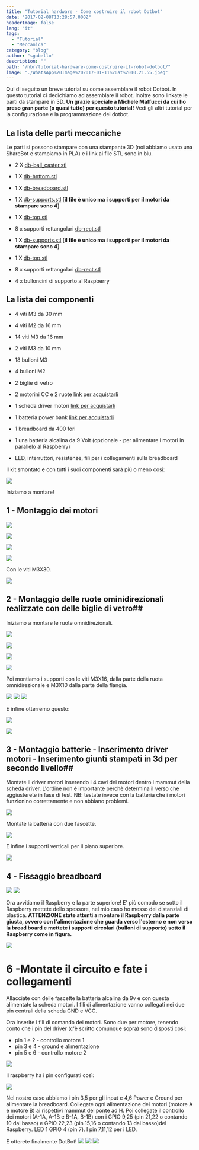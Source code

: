 ```yaml
---
title: "Tutorial hardware - Come costruire il robot Dotbot"
date: "2017-02-08T13:28:57.000Z"
headerImage: false
lang: "it"
tags:
  - "Tutorial"
  - "Meccanica"
category: "blog"
author: "sgabello"
description: ""
path: "/hbr/tutorial-hardware-come-costruire-il-robot-dotbot/"
image: "./WhatsApp%20Image%202017-01-11%20at%2010.21.55.jpeg"
---
```


Qui di seguito un breve tutorial su come assemblare il robot Dotbot. In questo tutorial ci dedichiamo ad assemblare il robot. Inoltre sono linkate le parti da stampare in 3D. **Un grazie speciale a Michele Maffucci da cui ho preso gran parte (o quasi tutto) per questo tutorial!** Vedi gli altri tutorial per la configurazione e la programmazione dei dotbot.

## La lista delle parti meccaniche

Le parti si possono stampare con una stampante 3D (noi abbiamo usato una ShareBot e stampiamo in PLA) e i link ai file STL sono in blu.

- 2 X [db-ball_caster.stl](https://github.com/sgabello1/Dotbot-Kit-e-Tutorial/blob/master/db-ball_caster.stl)

- 1 X [db-bottom.stl](https://github.com/sgabello1/Dotbot-Kit-e-Tutorial/blob/master/db-bottom.stl)
- 1 X [db-breadboard.stl](https://github.com/sgabello1/Dotbot-Kit-e-Tutorial/blob/master/db-breadboard.stl)

- 1 X [db-supports.stl](https://github.com/sgabello1/Dotbot-Kit-e-Tutorial/blob/master/db-supports.stl) [**il file è unico ma i supporti per il motori da stampare sono 4**]

- 1 X [db-top.stl](https://github.com/sgabello1/Dotbot-Kit-e-Tutorial/blob/master/db-top.stl)

- 8 x supporti rettangolari [db-rect.stl](https://github.com/sgabello1/Dotbot-Kit-e-Tutorial/blob/master/v04-db-dist-25-mm.stl)

- 1 X [db-supports.stl](https://github.com/sgabello1/Dotbot-Kit-e-Tutorial/blob/master/db-supports.stl) [**il file è unico ma i supporti per il motori da stampare sono 4**]

- 1 X [db-top.stl](https://github.com/sgabello1/Dotbot-Kit-e-Tutorial/blob/master/db-top.stl)

- 8 x supporti rettangolari [db-rect.stl](https://github.com/sgabello1/Dotbot-Kit-e-Tutorial/blob/master/v04-db-dist-25-mm.stl)

- 4 x bulloncini di supporto al Raspberry

## La lista dei componenti

- 4 viti M3 da 30 mm

- 4 viti M2 da 16 mm

- 14 viti M3 da 16 mm

- 2 viti M3 da 10 mm

- 18 bulloni M3

- 4 bulloni M2

- 2 biglie di vetro

- 2 motorini CC e 2 ruote [link per acquistarli](http://www.volumerate.com/product/3-7-2v-dual-axis-tt-gear-motor-65mm-blue-rubber-wheel-for-smart-car-844443000)

- 1 scheda driver motori [link per acquistarli](http://www.volumerate.com/product/hg7881-two-channel-motor-driver-board-dark-blue-2-5-12v-2-pcs-844407060)

- 1 batteria power bank [link per acquistarli](https://www.amazon.it/RAVPower-Caricabatterie-Tecnologia-Universale-Smartphone/dp/B00YA01MC6/ref=sr_1_22?ie=UTF8&qid=1479834997&sr=8-22&keywords=batteria+esterna)

- 1 breadboard da 400 fori

- 1 una batteria alcalina da 9 Volt (opzionale - per alimentare i motori in parallelo al Raspberry)

- LED, interruttori, resistenze, fili per i collegamenti sulla breadboard

Il kit smontato e con tutti i suoi componenti sarà più o meno così:

![](./WhatsApp%20Image%202017-01-11%20at%2010.21.55.jpeg)

Iniziamo a montare!

## 1 - Montaggio dei motori

![](./WhatsApp%20Image%202017-01-11%20at%2010.27.45.jpeg)

![](./WhatsApp%20Image%202017-01-11%20at%2010.27.45_2.jpeg)

![](./WhatsApp%20Image%202017-01-11%20at%2010.27.45_1.jpeg)

![](./WhatsApp%20Image%202017-01-11%20at%2010.47.18.jpeg)

Con le viti M3X30.

![](./WhatsApp%20Image%202017-01-11%20at%2010.47.18_1.jpeg)

## 2 - Montaggio delle ruote ominidirezionali realizzate con delle biglie di vetro##

Iniziamo a montare le ruote omnidirezionali.

![](./WhatsApp%20Image%202017-01-11%20at%2011.12.05.jpeg)

![](./WhatsApp%20Image%202017-01-11%20at%2011.12.05_1.jpeg)

![](./WhatsApp%20Image%202017-01-11%20at%2011.12.05.jpeg)

![](./WhatsApp%20Image%202017-01-11%20at%2011.12.05_1.jpeg)

Poi montiamo i supporti con le viti M3X16, dalla parte della ruota omnidirezionale e M3X10 dalla parte della flangia.

![](./WhatsApp%20Image%202017-01-11%20at%2011.12.05_4.jpeg)
![](./WhatsApp%20Image%202017-01-11%20at%2011.12.05_3.jpeg)
![](./WhatsApp%20Image%202017-01-11%20at%2011.12.05_2.jpeg)

E infine otterremo questo:

![](./WhatsApp%20Image%202017-01-11%20at%2011.37.35.jpeg)

![](./WhatsApp%20Image%202017-01-11%20at%2011.37.35.jpeg)

## 3 - Montaggio batterie - Inserimento driver motori - Inserimento giunti stampati in 3d per secondo livello##

Montate il driver motori inserendo i 4 cavi dei motori dentro i mammut della scheda driver. L'ordine non è importante perchè determina il verso che aggiusterete in fase di test. NB: testate invece con la batteria che i motori funzionino correttamente e non abbiano problemi.

![](./WhatsApp%20Image%202017-01-11%20at%2011.50.00.jpeg)

Montate la batteria con due fascette.

![](./WhatsApp%20Image%202017-01-11%20at%2011.57.56.jpeg)

E infine i supporti verticali per il piano superiore.

![](./WhatsApp%20Image%202017-01-11%20at%2012.15.27.jpeg)

## 4 - Fissaggio breadboard

![](./WhatsApp%20Image%202017-01-11%20at%2012.17.04.jpeg)
![](./WhatsApp%20Image%202017-01-11%20at%2012.23.47.jpeg)

Ora avvitiamo il Raspberry e la parte superiore! E' più comodo se sotto il Raspberry mettete dello spessore, nel mio caso ho messo dei distanziali di plastica. **ATTENZIONE state attenti a montare il Raspberry dalla parte giusta, ovvero con l'alimentazione che guarda verso l'esterno e non verso la bread board e mettete i supporti circolari (bulloni di supporto) sotto il Raspberry come in figura.**

![](./WhatsApp%20Image%202017-01-16%20at%2018.06.11.png)

# 6 -Montate il circuito e fate i collegamenti

Allacciate con delle fascette la batteria alcalina da 9v e con questa alimentate la scheda motori. I fili di alimentazione vanno collegati nei due pin centrali della scheda GND e VCC.

Ora inserite i fili di comando dei motori. Sono due per motore, tenendo conto che i pin del driver (c'è scritto comunque sopra) sono disposti cosi:

- pin 1 e 2 - controllo motore 1
- pin 3 e 4 - ground e alimentazione
- pin 5 e 6 - controllo motore 2

![](./maxresdefault.png)

Il raspberry ha i pin configurati così:

![](./RP2_Pinout.png)

Nel nostro caso abbiamo i pin 3,5 per gli input e 4,6 Power e Ground per alimentare la breadboard. Collegate ogni alimentazione dei motori (motore A e motore B) ai rispettivi mammut del ponte ad H. Poi collegate il controllo dei motori (A-1A, A-1B e B-1A, B-1B) con i GPIO 9,25 (pin 21,22 o contando 10 dal basso) e GPIO 22,23 (pin 15,16 o contando 13 dal basso)del Raspberry. LED 1 GPIO 4 (pin 7).
I pin 7,11,12 per i LED.

E otterete finalmente DotBot!
![](<./WhatsApp%20Image%202017-01-18%20at%2012.34.06%20(1).jpeg>)
![](<./WhatsApp%20Image%202017-01-18%20at%2012.34.06%20(4).jpeg>)
![](./avogadro3.jpeg)
